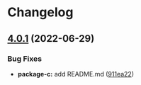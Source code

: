 # Changelog

## [4.0.1](https://github.com/tasshi-playground/demo-monorepo-release-please/compare/package-c-v4.0.0...package-c-v4.0.1) (2022-06-29)


### Bug Fixes

* **package-c:** add README.md ([911ea22](https://github.com/tasshi-playground/demo-monorepo-release-please/commit/911ea2213007fbc18fc9e7df5f942e5cd7daedc7))
